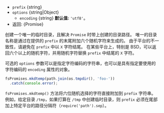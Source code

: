 <!-- YAML
added: v10.0.0
-->

* `prefix` {string}
* `options` {string|Object}
  * `encoding` {string} **默认值:** `'utf8'`。
* 返回: {Promise}

创建一个唯一的临时目录，且解决 `Promise` 时带上创建的目录路径。
唯一的目录名称是通过在提供的 `prefix` 的末尾附加六个随机字符来生成的。 
由于平台的不一致性，请避免在 `prefix` 中以 `X` 字符结尾。 
在某些平台上，特别是 BSD，可以返回六个以上的随机字符，并用随机字符替换 `prefix` 中结尾的 `X` 字符。

可选的 `options` 参数可以是指定字符编码的字符串，也可以是具有指定要使用的字符编码的 `encoding` 属性的对象。

```js
fsPromises.mkdtemp(path.join(os.tmpdir(), 'foo-'))
  .catch(console.error);
```

`fsPromises.mkdtemp()` 方法将六位随机选择的字符直接附加到 `prefix` 字符串。 
例如，给定目录 `/tmp`，如果打算在 `/tmp` 中创建临时目录，则 `prefix` 必须在尾部加上特定平台的路径分隔符（`require('path').sep`）。

